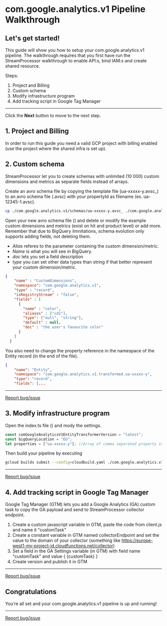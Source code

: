 # com.google.analytics.v1 Pipeline Walkthrough

<walkthrough-author name="Robert Sahlin" repositoryUrl="" tutorialName="com.google.analytics.v1 Pipeline Walkthrough"></walkthrough-author>

## Let's get started!
This guide will show you how to setup your com.google.analytics.v1 pipeline. The walkthrough requires that you first have run the StreamProcessor walkthrough to enable API:s, bind IAM:s and create shared resource.

Steps:

1. Project and Billing
2. Custom schema
3. Modify infrastructure program
4. Add tracking script in Google Tag Manager

---

Click the **Next** button to move to the next step.

<walkthrough-tutorial-duration duration="10"></walkthrough-tutorial-duration>  

## 1. Project and Billing

In order to run this guide you need a valid GCP project with billing enabled (use the project where the shared infra is set up).

<walkthrough-project-billing-setup></walkthrough-project-billing-setup>

## 2. Custom schema

StreamProcessor let you to create schemas with unlimited (10 000) custom dimensions and metrics as separate fields instead of arrays.

Create an avro schema file by copying the template file (ua-xxxxx-y.avsc_) to an avro schema file (.avsc) with your propertyId as filename (ex. ua-12345-1.avsc).

```bash
cp ./com.google.analytics.v1/schemas/ua-xxxxx-y.avsc_ ./com.google.analytics.v1/schemas/ua-12345-1.avsc
```
Open your new avro schema file (<walkthrough-cloud-shell-editor-icon></walkthrough-cloud-shell-editor-icon>) and delete or modify the example custom dimensions and metrics (exist on hit and product level) or add more. Remember that due to BigQuery limnitations, schema evolution only supports adding fields, not deleting them. 
- *Alias* referes to the parameter containing the custom dimension/metric.
- *Name* is what you will see in BigQuery. 
- *doc* lets you set a field description
- *type* you can set other data types than string if that better represent your custom dimension/metric.

```json
{
    "name" : "CustomDimensions",
    "namespace": "com.google.analytics.v1", 
    "type" : "record",
    "isRegistryStream" : "false", 
    "fields" : [
      {
        "name" : "color",
        "aliases" : ["cd1"], 
        "type": ["null", "string"],
        "default" : null,
        "doc" : "the user's favourite color"
      }
    ]
  }
```

You also need to change the property reference in the namespace of the Entity record (in the end of the file).

```json
{
    "name": "Entity",
    "namespace": "com.google.analytics.v1.transformed.ua-xxxxx-y",
    "type": "record",
    "fields": [...
```
---
[Report bug/issue](https://github.com/streamprocessor/template-cloudrun/issues)

## 3. Modify infrastructure program

Open the index.ts file (<walkthrough-cloud-shell-editor-icon></walkthrough-cloud-shell-editor-icon>) and mody the settings.

```javascript
const comGoogleAnalyticsV1EntityTransformerVersion = "latest";
const bigQueryLocation = "EU";
let properties = ["ua-xxxxx-y"]; //Array of comma separated property id:s
```

Then build your pipeline by executing

```bash
gcloud builds submit --config=cloudbuild.yaml ./com.google.analytics.v1 --substitutions=_STACK=com-google-analytics-v1
```

---
[Report bug/issue](https://github.com/streamprocessor/template-cloudrun/issues)

## 4. Add tracking script in Google Tag Manager
Google Tag Manager (GTM) lets you add a Google Analytics (GA) custom task to copy the GA payload and send to StreamProcessor collector endpoint.
1. Create a custom javascript variable in GTM, paste the code from client.js and name it "customTask"
2. Create a constant variable in GTM named collectorEndpoint and set the value to the domain of your collector (something like https://europe-west1-my-project-id.cloudfunctions.net/collector)
3. Set a field in the GA Settings variable (in GTM) with field name "customTask" and value { {customTask} }
4. Create version and publish it in GTM

---
[Report bug/issue](https://github.com/streamprocessor/template-cloudrun/issues)

## Congratulations

<walkthrough-conclusion-trophy></walkthrough-conclusion-trophy>

You’re all set and your com.google.analytics.v1 pipeline is up and running!

---
[Report bug/issue](https://github.com/streamprocessor/template-cloudrun/issues)